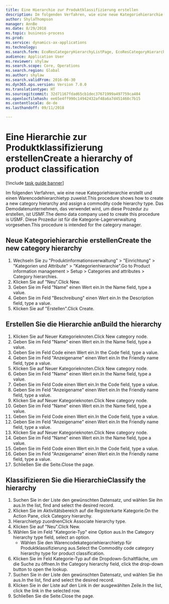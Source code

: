 ```yaml
--- 
title: Eine Hierarchie zur Produktklassifizierung erstellen
description: Im folgenden Verfahren, wie eine neue Kategoriehierarchie erstellt und einen Warencodehierarchietyp zuweist.
author: ShylaThompson
manager: AnnBe
ms.date: 8/29/2018
ms.topic: business-process
ms.prod: 
ms.service: dynamics-ax-applications
ms.technology: 
ms.search.form: EcoResCategoryHierarchyListPage, EcoResCategoryHierarchyCreate, EcoResCategory, EcoResCategoryHierarchyRole
audience: Application User
ms.reviewer: shylaw
ms.search.scope: Core, Operations
ms.search.region: Global
ms.author: shylaw
ms.search.validFrom: 2016-06-30
ms.dyn365.ops.version: Version 7.0.0
ms.translationtype: HT
ms.sourcegitcommit: 32d71167fdad65cb1dec37671999a497759ca484
ms.openlocfilehash: ee65e4ff990c14942432af48a6a7d451460c7b15
ms.contentlocale: de-de
ms.lasthandoff: 09/11/2018

---
```

# <a name="create-a-hierarchy-of-product-classification"></a><span data-ttu-id="a711b-103">Eine Hierarchie zur Produktklassifizierung erstellen</span><span class="sxs-lookup"><span data-stu-id="a711b-103">Create a hierarchy of product classification</span></span>

[!include [task guide banner](../../includes/task-guide-banner.md)]

<span data-ttu-id="a711b-104">Im folgenden Verfahren, wie eine neue Kategoriehierarchie erstellt und einen Warencodehierarchietyp zuweist.</span><span class="sxs-lookup"><span data-stu-id="a711b-104">This procedure shows how to create a new category hierarchy and assign a commodity code hierarchy type.</span></span> <span data-ttu-id="a711b-105">Das Demodatenunternehmen, das verwendet wird, um diese Prozedur zu erstellen, ist USMF.</span><span class="sxs-lookup"><span data-stu-id="a711b-105">The demo data company used to create this procedure is USMF.</span></span> <span data-ttu-id="a711b-106">Diese Prozedur ist für die Kategorie-Lagerverwaltung vorgesehen.</span><span class="sxs-lookup"><span data-stu-id="a711b-106">This procedure is intended for the category manager.</span></span>


## <a name="create-the-new-category-hierarchy"></a><span data-ttu-id="a711b-107">Neue Kategoriehierarchie erstellen</span><span class="sxs-lookup"><span data-stu-id="a711b-107">Create the new category hierarchy</span></span>
1. <span data-ttu-id="a711b-108">Wechseln Sie zu "Produktinformationsverwaltung" > "Einrichtung" > "Kategorien und Attribute" > "Kategorienhierarchie".</span><span class="sxs-lookup"><span data-stu-id="a711b-108">Go to Product information management > Setup > Categories and attributes > Category hierarchies.</span></span>
2. <span data-ttu-id="a711b-109">Klicken Sie auf "Neu".</span><span class="sxs-lookup"><span data-stu-id="a711b-109">Click New.</span></span>
3. <span data-ttu-id="a711b-110">Geben Sie im Feld "Name" einen Wert ein.</span><span class="sxs-lookup"><span data-stu-id="a711b-110">In the Name field, type a value.</span></span>
4. <span data-ttu-id="a711b-111">Geben Sie im Feld "Beschreibung" einen Wert ein.</span><span class="sxs-lookup"><span data-stu-id="a711b-111">In the Description field, type a value.</span></span>
5. <span data-ttu-id="a711b-112">Klicken Sie auf "Erstellen".</span><span class="sxs-lookup"><span data-stu-id="a711b-112">Click Create.</span></span>

## <a name="build-the-hierarchy"></a><span data-ttu-id="a711b-113">Erstellen Sie die Hierarchie an</span><span class="sxs-lookup"><span data-stu-id="a711b-113">Build the hierarchy</span></span>
1. <span data-ttu-id="a711b-114">Klicken Sie auf Neuer Kategorieknoten.</span><span class="sxs-lookup"><span data-stu-id="a711b-114">Click New category node.</span></span>
2. <span data-ttu-id="a711b-115">Geben Sie im Feld "Name" einen Wert ein.</span><span class="sxs-lookup"><span data-stu-id="a711b-115">In the Name field, type a value.</span></span>
3. <span data-ttu-id="a711b-116">Geben Sie im Feld Code einen Wert ein.</span><span class="sxs-lookup"><span data-stu-id="a711b-116">In the Code field, type a value.</span></span>
4. <span data-ttu-id="a711b-117">Geben Sie im Feld "Anzeigename" einen Wert ein.</span><span class="sxs-lookup"><span data-stu-id="a711b-117">In the Friendly name field, type a value.</span></span>
5. <span data-ttu-id="a711b-118">Klicken Sie auf Neuer Kategorieknoten.</span><span class="sxs-lookup"><span data-stu-id="a711b-118">Click New category node.</span></span>
6. <span data-ttu-id="a711b-119">Geben Sie im Feld "Name" einen Wert ein.</span><span class="sxs-lookup"><span data-stu-id="a711b-119">In the Name field, type a value.</span></span>
7. <span data-ttu-id="a711b-120">Geben Sie im Feld Code einen Wert ein.</span><span class="sxs-lookup"><span data-stu-id="a711b-120">In the Code field, type a value.</span></span>
8. <span data-ttu-id="a711b-121">Geben Sie im Feld "Anzeigename" einen Wert ein.</span><span class="sxs-lookup"><span data-stu-id="a711b-121">In the Friendly name field, type a value.</span></span>
9. <span data-ttu-id="a711b-122">Klicken Sie auf Neuer Kategorieknoten.</span><span class="sxs-lookup"><span data-stu-id="a711b-122">Click New category node.</span></span>
10. <span data-ttu-id="a711b-123">Geben Sie im Feld "Name" einen Wert ein.</span><span class="sxs-lookup"><span data-stu-id="a711b-123">In the Name field, type a value.</span></span>
11. <span data-ttu-id="a711b-124">Geben Sie im Feld Code einen Wert ein.</span><span class="sxs-lookup"><span data-stu-id="a711b-124">In the Code field, type a value.</span></span>
12. <span data-ttu-id="a711b-125">Geben Sie im Feld "Anzeigename" einen Wert ein.</span><span class="sxs-lookup"><span data-stu-id="a711b-125">In the Friendly name field, type a value.</span></span>
13. <span data-ttu-id="a711b-126">Klicken Sie auf Neuer Kategorieknoten.</span><span class="sxs-lookup"><span data-stu-id="a711b-126">Click New category node.</span></span>
14. <span data-ttu-id="a711b-127">Geben Sie im Feld "Name" einen Wert ein.</span><span class="sxs-lookup"><span data-stu-id="a711b-127">In the Name field, type a value.</span></span>
15. <span data-ttu-id="a711b-128">Geben Sie im Feld Code einen Wert ein.</span><span class="sxs-lookup"><span data-stu-id="a711b-128">In the Code field, type a value.</span></span>
16. <span data-ttu-id="a711b-129">Geben Sie im Feld "Anzeigename" einen Wert ein.</span><span class="sxs-lookup"><span data-stu-id="a711b-129">In the Friendly name field, type a value.</span></span>
17. <span data-ttu-id="a711b-130">Schließen Sie die Seite.</span><span class="sxs-lookup"><span data-stu-id="a711b-130">Close the page.</span></span>

## <a name="classify-the-hierarchy"></a><span data-ttu-id="a711b-131">Klassifizieren Sie die Hierarchie</span><span class="sxs-lookup"><span data-stu-id="a711b-131">Classify the hierarchy</span></span>
1. <span data-ttu-id="a711b-132">Suchen Sie in der Liste den gewünschten Datensatz, und wählen Sie ihn aus.</span><span class="sxs-lookup"><span data-stu-id="a711b-132">In the list, find and select the desired record.</span></span>
2. <span data-ttu-id="a711b-133">Klicken Sie im Aktivitätsbereich auf die Registerkarte Kategorie.</span><span class="sxs-lookup"><span data-stu-id="a711b-133">On the Action Pane, click Category hierarchy.</span></span>
3. <span data-ttu-id="a711b-134">Hierarchietyp zuordnen</span><span class="sxs-lookup"><span data-stu-id="a711b-134">Click Associate hierarchy type.</span></span>
4. <span data-ttu-id="a711b-135">Klicken Sie auf "Neu".</span><span class="sxs-lookup"><span data-stu-id="a711b-135">Click New.</span></span>
5. <span data-ttu-id="a711b-136">Wählen Sie im Feld "Kategorie-Typ" eine Option aus.</span><span class="sxs-lookup"><span data-stu-id="a711b-136">In the Category hierarchy type field, select an option.</span></span>
    * <span data-ttu-id="a711b-137">Wählen Sie den Warencodekategoriehierarchietyp für Produktklassifizierung aus.</span><span class="sxs-lookup"><span data-stu-id="a711b-137">Select the Commodity code category hierarchy type for product classification.</span></span>  
6. <span data-ttu-id="a711b-138">Klicken Sie im Feld Kategorie-Typ auf die Dropdown-Schaltfläche, um die Suche zu öffnen.</span><span class="sxs-lookup"><span data-stu-id="a711b-138">In the Category hierarchy field, click the drop-down button to open the lookup.</span></span>
7. <span data-ttu-id="a711b-139">Suchen Sie in der Liste den gewünschten Datensatz, und wählen Sie ihn aus.</span><span class="sxs-lookup"><span data-stu-id="a711b-139">In the list, find and select the desired record.</span></span>
8. <span data-ttu-id="a711b-140">Klicken Sie in der Liste auf den Link in der ausgewählten Zeile.</span><span class="sxs-lookup"><span data-stu-id="a711b-140">In the list, click the link in the selected row.</span></span>
9. <span data-ttu-id="a711b-141">Schließen Sie die Seite.</span><span class="sxs-lookup"><span data-stu-id="a711b-141">Close the page.</span></span>


